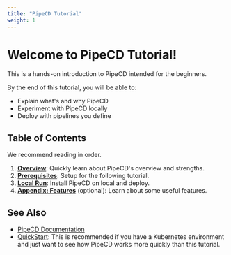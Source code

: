 ```yaml
---
title: "PipeCD Tutorial"
weight: 1
---
```


# **Welcome to PipeCD Tutorial!**

This is a hands-on introduction to PipeCD intended for the beginners.

By the end of this tutorial, you will be able to:
  - Explain what's and why PipeCD
  - Experiment with PipeCD locally
  - Deploy with pipelines you define


## Table of Contents

We recommend reading in order.

1. [**Overview**](./10-whats-pipecd/):  Quickly learn about PipeCD's overview and strengths.
2. [**Prerequisites**](./15-prerequisites/):  Setup for the following tutorial.
3. [**Local Run**](./30-local-run/):  Install PipeCD on local and deploy.
4. [**Appendix: Features**](./40-features/) (optional):  Learn about some useful features.

## See Also

- [PipeCD Documentation](https://pipecd.dev/docs/)
- [QuickStart](https://pipecd.dev/docs/quickstart/): This is recommended if you have a Kubernetes environment and just want to see how PipeCD works more quickly than this tutorial.
